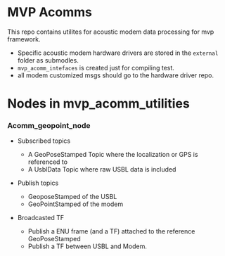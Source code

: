 # MVP Acomms
This repo contains utilites for acoustic modem data processing for mvp framework.
- Specific acoustic modem hardware drivers are stored in the `external` folder as submodles.
- `mvp_acomm_intefaces` is created just for compiling test.
- all modem customized msgs should go to the hardware driver repo.

# Nodes in mvp_acomm_utilities
### Acomm_geopoint_node
- Subscribed topics
    - A GeoPoseStamped Topic where the localization or GPS is referenced to
    - A UsblData Topic where raw USBL data is included

- Publish topics
    - GeoposeStamped of the USBL
    - GeoPointStamped of the modem
    
- Broadcasted TF
    - Publish a ENU frame (and a TF) attached to the reference GeoPoseStamped
    - Publish a TF between USBL and Modem.

